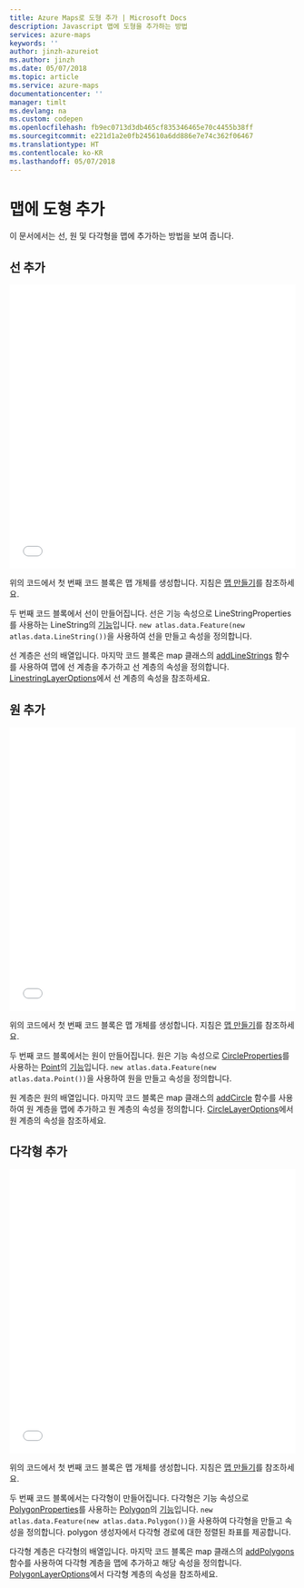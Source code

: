 ```yaml
---
title: Azure Maps로 도형 추가 | Microsoft Docs
description: Javascript 맵에 도형을 추가하는 방법
services: azure-maps
keywords: ''
author: jinzh-azureiot
ms.author: jinzh
ms.date: 05/07/2018
ms.topic: article
ms.service: azure-maps
documentationcenter: ''
manager: timlt
ms.devlang: na
ms.custom: codepen
ms.openlocfilehash: fb9ec0713d3db465cf835346465e70c4455b38ff
ms.sourcegitcommit: e221d1a2e0fb245610a6dd886e7e74c362f06467
ms.translationtype: HT
ms.contentlocale: ko-KR
ms.lasthandoff: 05/07/2018
---
```

# <a name="add-a-shape-to-a-map"></a>맵에 도형 추가

이 문서에서는 선, 원 및 다각형을 맵에 추가하는 방법을 보여 줍니다. 

<a id="addALine"></a>

## <a name="add-a-line"></a>선 추가

<iframe height='500' scrolling='no' title='맵에 선 추가' src='//codepen.io/azuremaps/embed/qomaKv/?height=534&theme-id=0&default-tab=js,result&embed-version=2&editable=true' frameborder='no' allowtransparency='true' allowfullscreen='true' style='width: 100%;'><a href='https://codepen.io'>CodePen</a>에서 Azure Maps(<a href='https://codepen.io/azuremaps'>@azuremaps</a>)에 의해 펜 <a href='https://codepen.io/azuremaps/pen/qomaKv/'>맵에 선 추가</a>를 참조하세요.
</iframe>

위의 코드에서 첫 번째 코드 블록은 맵 개체를 생성합니다. 지침은 [맵 만들기](./map-create.md)를 참조하세요.

두 번째 코드 블록에서 선이 만들어집니다. 선은 기능 속성으로 LineStringProperties를 사용하는 LineString의 [기능](https://docs.microsoft.com/javascript/api/azure-maps-javascript/feature?view=azure-iot-typescript-latest)입니다. `new atlas.data.Feature(new atlas.data.LineString())`을 사용하여 선을 만들고 속성을 정의합니다. 

선 계층은 선의 배열입니다. 마지막 코드 블록은 map 클래스의 [addLineStrings](https://docs.microsoft.com/javascript/api/azure-maps-javascript/map?view=azure-iot-typescript-latest#addlinestrings) 함수를 사용하여 맵에 선 계층을 추가하고 선 계층의 속성을 정의합니다. [LinestringLayerOptions](https://docs.microsoft.com/javascript/api/azure-maps-javascript/linestringlayeroptions?view=azure-iot-typescript-latest)에서 선 계층의 속성을 참조하세요.

<a id="addACircle"></a>

## <a name="add-a-circle"></a>원 추가

<iframe height='500' scrolling='no' title='맵에 원 추가' src='//codepen.io/azuremaps/embed/PRmzJX/?height=538&theme-id=0&default-tab=js,result&embed-version=2&editable=true' frameborder='no' allowtransparency='true' allowfullscreen='true' style='width: 100%;'><a href='https://codepen.io'>CodePen</a>에서 Azure Maps(<a href='https://codepen.io/azuremaps'>@azuremaps</a>)에 의해 펜 <a href='https://codepen.io/azuremaps/pen/PRmzJX/'>맵에 원 추가</a>를 참조하세요.
</iframe>

위의 코드에서 첫 번째 코드 블록은 맵 개체를 생성합니다. 지침은 [맵 만들기](./map-create.md)를 참조하세요.

두 번째 코드 블록에서는 원이 만들어집니다. 원은 기능 속성으로 [CircleProperties](https://docs.microsoft.com/javascript/api/azure-maps-javascript/circleproperties?view=azure-iot-typescript-latest)를 사용하는 [Point](https://docs.microsoft.com/javascript/api/azure-maps-javascript/point?view=azure-iot-typescript-latest)의 [기능](https://docs.microsoft.com/javascript/api/azure-maps-javascript/feature?view=azure-iot-typescript-latest)입니다. `new atlas.data.Feature(new atlas.data.Point())`을 사용하여 원을 만들고 속성을 정의합니다.

원 계층은 원의 배열입니다. 마지막 코드 블록은 map 클래스의 [addCircle](https://docs.microsoft.com/javascript/api/azure-maps-javascript/map?view=azure-iot-typescript-latest#addcircles) 함수를 사용하여 원 계층을 맵에 추가하고 원 계층의 속성을 정의합니다. [CircleLayerOptions](https://docs.microsoft.com/javascript/api/azure-maps-javascript/circlelayeroptions?view=azure-iot-typescript-latest)에서 원 계층의 속성을 참조하세요.

<a id="addAPolygon"></a>

## <a name="add-a-polygon"></a>다각형 추가
<iframe height='500' scrolling='no' title='맵에 다각형 추가 ' src='//codepen.io/azuremaps/embed/yKbOvZ/?height=543&theme-id=0&default-tab=js,result&embed-version=2&editable=true' frameborder='no' allowtransparency='true' allowfullscreen='true' style='width: 100%;'><a href='https://codepen.io'>CodePen</a>에서 Azure Maps(<a href='https://codepen.io/azuremaps'>@azuremaps</a>)에 의해 펜 <a href='https://codepen.io/azuremaps/pen/yKbOvZ/'>맵에 다각형 추가</a>를 참조하세요.
</iframe>

위의 코드에서 첫 번째 코드 블록은 맵 개체를 생성합니다. 지침은 [맵 만들기](./map-create.md)를 참조하세요.

두 번째 코드 블록에서는 다각형이 만들어집니다. 다각형은 기능 속성으로 [PolygonProperties](https://docs.microsoft.com/javascript/api/azure-maps-javascript/polygonproperties?view=azure-iot-typescript-latest)를 사용하는 [Polygon](https://docs.microsoft.com/javascript/api/azure-maps-javascript/polygon?view=azure-iot-typescript-latest)의 [기능](https://docs.microsoft.com/javascript/api/azure-maps-javascript/feature?view=azure-iot-typescript-latest)입니다. `new atlas.data.Feature(new atlas.data.Polygon())`을 사용하여 다각형을 만들고 속성을 정의합니다. polygon 생성자에서 다각형 경로에 대한 정렬된 좌표를 제공합니다.

다각형 계층은 다각형의 배열입니다. 마지막 코드 블록은 map 클래스의 [addPolygons](https://docs.microsoft.com/javascript/api/azure-maps-javascript/map?view=azure-iot-typescript-latest#addpolygons) 함수를 사용하여 다각형 계층을 맵에 추가하고 해당 속성을 정의합니다. [PolygonLayerOptions](https://docs.microsoft.com/javascript/api/azure-maps-javascript/polygonlayeroptions?view=azure-iot-typescript-latest)에서 다각형 계층의 속성을 참조하세요. 
